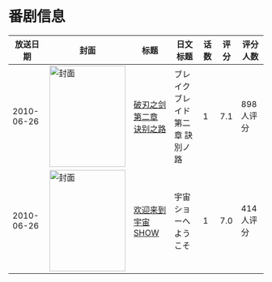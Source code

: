 # 番剧信息

|放送日期|封面|标题|日文标题|话数|评分|评分人数|
|---|---|---|---|---|---|---|
|2010-06-26|<img src="//lain.bgm.tv/pic/cover/c/d1/49/5499_Ww78u.jpg" alt="封面" style="width:150px;height:200px;object-fit:cover;">|[破刃之剑 第二章 诀别之路](https://bangumi.tv/subject/5499)|ブレイク ブレイド 第二章 訣別ノ路|1|7.1|898人评分|
|2010-06-26|<img src="//lain.bgm.tv/pic/cover/c/c3/33/12071_pGWGY.jpg" alt="封面" style="width:150px;height:200px;object-fit:cover;">|[欢迎来到宇宙SHOW](https://bangumi.tv/subject/12071)|宇宙ショーへようこそ|1|7.0|414人评分|

